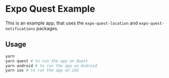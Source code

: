 # Expo Quest Example

This is an example app, that uses the `expo-quest-location` and `expo-quest-notifications` packages.

## Usage

```bash
yarn
yarn quest # to run the app on Quest
yarn android # to run the app on Android
yarn ios # to run the app on iOS
```
